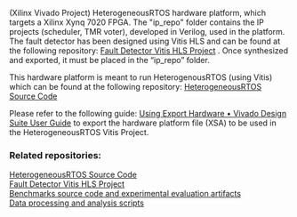 (Xilinx Vivado Project) HeterogeneousRTOS hardware platform, which targets a Xilinx Xynq 7020 FPGA. The "ip_repo" folder contains the IP projects (scheduler, TMR voter), developed in Verilog, used in the platform. The fault detector has been designed using Vitis HLS and can be found at the following repository: [Fault Detector Vitis HLS Project](https://github.com/francesco-ratti/heterogeneousRTOS_faultDetector_HLS) . Once synthesized and exported, it must be placed in the “ip_repo” folder.

This hardware platform is meant to run HeterogenousRTOS (using Vitis) which can be found at the following repository: [HeterogeneousRTOS Source Code](https://github.com/francesco-ratti/heterogeneousRTOS)

Please refer to the following guide: [Using Export Hardware • Vivado Design Suite User Guide](https://docs.amd.com/r/en-US/ug909-vivado-partial-reconfiguration/Using-Export-Hardware) to export the hardware platform file (XSA) to be used in the HeterogeneousRTOS Vitis Project.

<h3>Related repositories:</h3>

[HeterogeneousRTOS Source Code](https://github.com/francesco-ratti/heterogeneousRTOS)\
[Fault Detector Vitis HLS Project](https://github.com/francesco-ratti/heterogeneousRTOS_faultDetector_HLS)\
[Benchmarks source code and experimental evaluation artifacts](https://github.com/francesco-ratti/heterogeneousRTOS_benchmarks)\
[Data processing and analysis scripts](https://github.com/francesco-ratti/heteregeneousRTOS_benchmarks_data_analysis_scripts)
